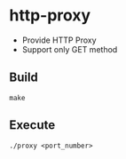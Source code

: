 # http-proxy

- Provide HTTP Proxy
-  Support only GET method



## Build

```
make
```



## Execute

```
./proxy <port_number>
```



